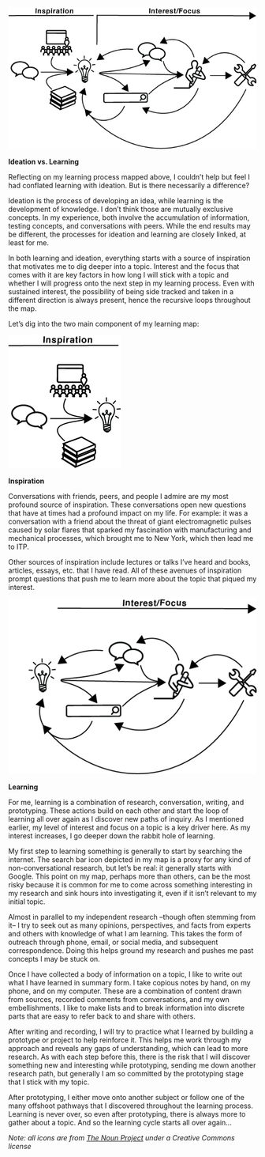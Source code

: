 ![Nates_Learning_Process - Learning.png](img/Nate_Learning_Map.png)

**Ideation vs. Learning**

Reflecting on my learning process mapped above, I couldn’t help but feel I had conflated learning with ideation. But is there necessarily a difference? 

Ideation is the process of developing an idea, while learning is the development of knowledge. I don’t think those are mutually exclusive concepts. In my experience, both involve the accumulation of information, testing concepts, and conversations with peers. While the end results may be different, the processes for ideation and learning are closely linked, at least for me. 

In both learning and ideation, everything starts with a source of inspiration that motivates me to dig deeper into a topic. Interest and the focus that comes with it are key factors in how long I will stick with a topic and whether I will progress onto the next step in my learning process.  Even with sustained interest, the possibility of being side tracked and taken in a different direction is always present, hence the recursive loops throughout the map. 

Let’s dig into the two main component of my learning map:

![Nates_Learning_Process_Inspiration.png](img/Nates_Learning_Process_Inspiration.png)

**Inspiration**

Conversations with friends, peers, and people I admire are my most profound source of inspiration. These conversations open new questions that have at times had a profound impact on my life. For example: it was a conversation with a friend about the threat of giant electromagnetic pulses caused by solar flares that sparked my fascination with manufacturing and mechanical processes, which brought me to New York, which then lead me to ITP.

Other sources of inspiration include lectures or talks I’ve heard and books, articles, essays, etc. that I have read. All of these avenues of inspiration prompt questions that push me to learn more about the topic that piqued my interest. 

![Nates_Learning_Process_Learning.png](img/Nates_Learning_Process_Learning.png)

**Learning**

For me, learning is a combination of research, conversation, writing, and prototyping. These actions build on each other and start the loop of learning all over again as I discover new paths of inquiry. As I mentioned earlier, my level of interest and focus on a topic is a key driver here. As my interest increases, I go deeper down the rabbit hole of learning. 

My first step to learning something is generally to start by searching the internet. The search bar icon depicted in my map is a proxy for any kind of non-conversational research, but let’s be real: it generally starts with Google. This point on my map, perhaps more than others, can be the most risky because it is common for me to come across something interesting in my research and sink hours into investigating it, even if it isn’t relevant to my initial topic. 

Almost in parallel to my independent research –though often stemming from it– I try to seek out as many opinions, perspectives, and facts from experts and others with knowledge of what I am learning. This takes the form of outreach through phone, email, or social media, and subsequent correspondence. Doing this helps ground my research and pushes me past concepts I may be stuck on.

Once I have collected a body of information on a topic, I like to write out what I have learned in summary form. I take copious notes by hand, on my phone, and on my computer. These are a combination of content drawn from sources, recorded comments from conversations, and my own embellishments. I like to make lists and to break information into discrete parts that are easy to refer back to and share with others. 

After writing and recording, I will try to practice what I learned by building a prototype or project to help reinforce it. This helps me work through my approach and reveals any gaps of understanding, which can lead to more research. As with each step before this, there is the risk that I will discover something new and interesting while prototyping, sending me down another research path, but generally I am so committed by the prototyping stage that I stick with my topic. 

After prototyping, I either move onto another subject or follow one of the many offshoot pathways that I discovered throughout the learning process. Learning is never over, so even after prototyping, there is always more to gather about a topic. And so the learning cycle starts all over again...


*Note: all icons are from [The Noun Project](https://thenounproject.com/) under a Creative Commons license*
